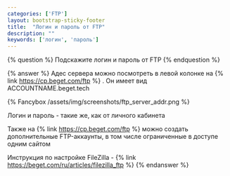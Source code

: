 ```yaml
---
categories: ['FTP']
layout: bootstrap-sticky-footer
title:  "Логин и пароль от FTP"
description: ""
keywords: ['логин', 'пароль']
---
```

{% question %}
Подскажите логин и пароль от FTP
{% endquestion %}

{% answer %}
Адес сервера можно посмотреть в левой колонке на {% link https://cp.beget.com/ftp %} . Он имеет вид ACCOUNTNAME.beget.tech

{% Fancybox /assets/img/screenshots/ftp_server_addr.png %}

Логин и пароль - такие же, как от личного кабинета

Также на {% link https://cp.beget.com/ftp %} можно создать дополнительные FTP-аккаунты, в том числе ограниченные в доступе одним сайтом

Инструкция по настройке FileZilla - {% link https://beget.com/ru/articles/filezilla_ftp %}
{% endanswer %}
